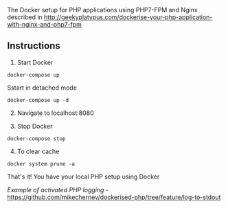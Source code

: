 The Docker setup for PHP applications using PHP7-FPM and Nginx described in http://geekyplatypus.com/dockerise-your-php-application-with-nginx-and-php7-fpm

## Instructions
1. Start Docker
  ```
  docker-compose up
  ```

  Sstart in detached mode
  ```
  docker-compose up -d
  ```

2. Navigate to localhost:8080

3. Stop Docker
  ```
  docker-compose stop
  ```

4. To clear cache
  ```
  docker system prune -a
  ```

That's it! You have your local PHP setup using Docker

*Example of activated PHP logging* - https://github.com/mikechernev/dockerised-php/tree/feature/log-to-stdout
